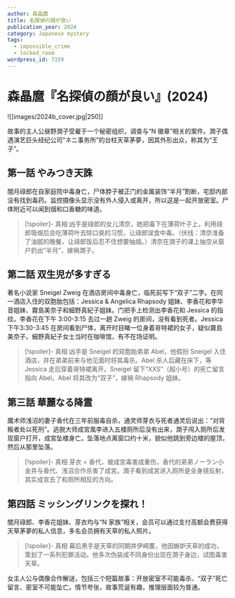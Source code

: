 ```yaml
---
author: 森晶麿
title: 名探偵の顔が良い
publication_year: 2024
category: Japanese mystery
tags:
  - impossible_crime
  - locked_room
wordpress_id: 7159
---
```


# 森晶麿『名探偵の顔が良い』(2024)

![[images/2024b_cover.jpg|250]]

故事的主人公昼野潤子受雇于一个秘密组织，调查与“N 徽章”相关的案件。潤子偶遇演艺巨头经纪公司“ネニ事务所”的台柱天草茅夢，因其外形出众，称其为“王子”。

## 第一話 やみつき天誅

闇月祿郎在自家庭院中毒身亡，尸体脖子被正门的金属装饰“半月”割断，宅邸内部没有找到毒药。监控摄像头显示没有外人侵入或离开，所以这是一起开放密室。尸体附近可以闻到烟和口香糖的味道。

> [!spoiler]- 真相
> 凶手是祿郎的女儿清奈，她把毒下在薄荷叶子上，利用祿郎吸烟后会吃薄荷叶去除口臭的习惯，让祿郎误食中毒。（伏线：清奈准备了油腻的晚餐，让祿郎饭后忍不住想要抽烟。）清奈在潤子的课上抽空从窗户扔出“半月”，嫁祸潤子。

## 第二話 双生児が多すぎる

著名小说家 Sneigel Zweig 在酒店房间中毒身亡，临死前写下“双子”二字。在同一酒店入住的双胞胎包括：Jessica & Angelica Rhapsody 姐妹、李香花和李华音姐妹、霧島美奈子和細野真紀子姐妹。门把手上检测出李香花和 Jessica 的指纹。李香花在下午 3:00-3:15 去过一趟 Zweig 的房间，没有看到死者。Jessica 下午3:30-3:45 在房间看到尸体，离开时目睹一位身着哥特裙的女子，疑似霧島美奈子。細野真紀子女士当时在咖啡馆，有不在场证明。

> [!spoiler]- 真相
> 凶手是 Sneigel 的双胞胎弟弟 Abel，他假扮 Sneigel 入住酒店，并在弟弟前来与他见面时将其毒杀。Abel 杀人后藏在床下，等 Jessica 走后穿着哥特裙离开。Sneigel 留下“XXS”（超小号）的死亡留言指向 Abel，Abel 将其改为“双子”，嫁祸 Rhapsody 姐妹。

## 第三話 華麗なる降霊

魔术师浅沼的妻子香代在三年前服毒自杀，通灵师芽衣与死者通灵后说出：“对背叛者处以死刑”。逃脱大师成宮風李进入五楼厕所后没有出来，潤子闯入厕所后发现窗户打开，成宮坠楼身亡。坠落地点离窗口约十米，貌似他跳到旁边楼的屋顶，然后从那里坠落。

> [!spoiler]- 真相
> 芽衣 = 香代，被成宮毒害成重伤，香代的弟弟ノーラン小金井与香代、浅沼合作杀害了成宮。潤子看到成宮进入厕所是全身镜反射，其实成宮去了和厕所相反的方向。

## 第四話 ミッシングリンクを探れ！

闇月祿郎、李香花姐妹、芽衣均与“N 家族”相关，会员可以通过支付高额会费获得天草茅夢的私人信息，多名会员拥有天草的私人照片。

> [!spoiler]- 真相
> 幕后黑手是天草的同期井伊崎薫，他因嫉妒天草的成功，策划了一系列犯罪活动。他多次伪装成不同身份出现在潤子身边，试图毒害天草。

女主人公与偶像合作解谜，包括三个短篇故事：开放密室不可能毒杀、“双子”死亡留言、密室不可能坠亡。情节夸张，故事荒诞有趣，推理层面较为普通。